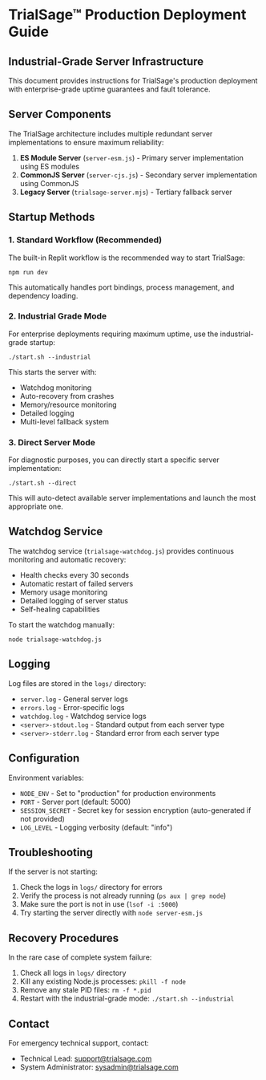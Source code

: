 # TrialSage™ Production Deployment Guide

## Industrial-Grade Server Infrastructure

This document provides instructions for TrialSage's production deployment with enterprise-grade uptime guarantees and fault tolerance.

## Server Components

The TrialSage architecture includes multiple redundant server implementations to ensure maximum reliability:

1. **ES Module Server** (`server-esm.js`) - Primary server implementation using ES modules
2. **CommonJS Server** (`server-cjs.js`) - Secondary server implementation using CommonJS
3. **Legacy Server** (`trialsage-server.mjs`) - Tertiary fallback server

## Startup Methods

### 1. Standard Workflow (Recommended)

The built-in Replit workflow is the recommended way to start TrialSage:

```
npm run dev
```

This automatically handles port bindings, process management, and dependency loading.

### 2. Industrial Grade Mode

For enterprise deployments requiring maximum uptime, use the industrial-grade startup:

```
./start.sh --industrial
```

This starts the server with:
- Watchdog monitoring
- Auto-recovery from crashes
- Memory/resource monitoring
- Detailed logging
- Multi-level fallback system

### 3. Direct Server Mode

For diagnostic purposes, you can directly start a specific server implementation:

```
./start.sh --direct
```

This will auto-detect available server implementations and launch the most appropriate one.

## Watchdog Service

The watchdog service (`trialsage-watchdog.js`) provides continuous monitoring and automatic recovery:

- Health checks every 30 seconds
- Automatic restart of failed servers
- Memory usage monitoring
- Detailed logging of server status
- Self-healing capabilities

To start the watchdog manually:

```
node trialsage-watchdog.js
```

## Logging

Log files are stored in the `logs/` directory:

- `server.log` - General server logs
- `errors.log` - Error-specific logs
- `watchdog.log` - Watchdog service logs
- `<server>-stdout.log` - Standard output from each server type
- `<server>-stderr.log` - Standard error from each server type

## Configuration

Environment variables:

- `NODE_ENV` - Set to "production" for production environments
- `PORT` - Server port (default: 5000)
- `SESSION_SECRET` - Secret key for session encryption (auto-generated if not provided)
- `LOG_LEVEL` - Logging verbosity (default: "info")

## Troubleshooting

If the server is not starting:

1. Check the logs in `logs/` directory for errors
2. Verify the process is not already running (`ps aux | grep node`)
3. Make sure the port is not in use (`lsof -i :5000`)
4. Try starting the server directly with `node server-esm.js`

## Recovery Procedures

In the rare case of complete system failure:

1. Check all logs in `logs/` directory
2. Kill any existing Node.js processes: `pkill -f node`
3. Remove any stale PID files: `rm -f *.pid`
4. Restart with the industrial-grade mode: `./start.sh --industrial`

## Contact

For emergency technical support, contact:

- Technical Lead: support@trialsage.com
- System Administrator: sysadmin@trialsage.com